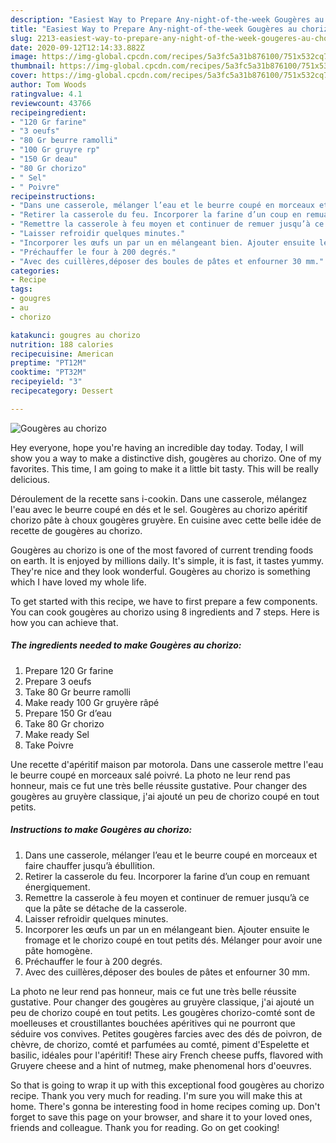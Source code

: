 ```yaml
---
description: "Easiest Way to Prepare Any-night-of-the-week Gougères au chorizo"
title: "Easiest Way to Prepare Any-night-of-the-week Gougères au chorizo"
slug: 2213-easiest-way-to-prepare-any-night-of-the-week-gougeres-au-chorizo
date: 2020-09-12T12:14:33.882Z
image: https://img-global.cpcdn.com/recipes/5a3fc5a31b876100/751x532cq70/gougeres-au-chorizo-photo-principale-de-la-recette.jpg
thumbnail: https://img-global.cpcdn.com/recipes/5a3fc5a31b876100/751x532cq70/gougeres-au-chorizo-photo-principale-de-la-recette.jpg
cover: https://img-global.cpcdn.com/recipes/5a3fc5a31b876100/751x532cq70/gougeres-au-chorizo-photo-principale-de-la-recette.jpg
author: Tom Woods
ratingvalue: 4.1
reviewcount: 43766
recipeingredient:
- "120 Gr farine"
- "3 oeufs"
- "80 Gr beurre ramolli"
- "100 Gr gruyre rp"
- "150 Gr deau"
- "80 Gr chorizo"
- " Sel"
- " Poivre"
recipeinstructions:
- "Dans une casserole, mélanger l’eau et le beurre coupé en morceaux et faire chauffer jusqu’à ébullition."
- "Retirer la casserole du feu. Incorporer la farine d’un coup en remuant énergiquement."
- "Remettre la casserole à feu moyen et continuer de remuer jusqu’à ce que la pâte se détache de la casserole."
- "Laisser refroidir quelques minutes."
- "Incorporer les œufs un par un en mélangeant bien. Ajouter ensuite le fromage et le chorizo coupé en tout petits dés. Mélanger pour avoir une pâte homogène."
- "Préchauffer le four à 200 degrés."
- "Avec des cuillères,déposer des boules de pâtes et enfourner 30 mm."
categories:
- Recipe
tags:
- gougres
- au
- chorizo

katakunci: gougres au chorizo 
nutrition: 188 calories
recipecuisine: American
preptime: "PT12M"
cooktime: "PT32M"
recipeyield: "3"
recipecategory: Dessert

---
```



![Gougères au chorizo](https://img-global.cpcdn.com/recipes/5a3fc5a31b876100/751x532cq70/gougeres-au-chorizo-photo-principale-de-la-recette.jpg)

Hey everyone, hope you're having an incredible day today. Today, I will show you a way to make a distinctive dish, gougères au chorizo. One of my favorites. This time, I am going to make it a little bit tasty. This will be really delicious.

Déroulement de la recette sans i-cookin. Dans une casserole, mélangez l&#39;eau avec le beurre coupé en dés et le sel. Gougères au chorizo apéritif chorizo pâte à choux gougères gruyère. En cuisine avec cette belle idée de recette de gougères au chorizo.

Gougères au chorizo is one of the most favored of current trending foods on earth. It is enjoyed by millions daily. It's simple, it is fast, it tastes yummy. They're nice and they look wonderful. Gougères au chorizo is something which I have loved my whole life.


To get started with this recipe, we have to first prepare a few components. You can cook gougères au chorizo using 8 ingredients and 7 steps. Here is how you can achieve that.

<!--inarticleads1-->

##### The ingredients needed to make Gougères au chorizo:

1. Prepare 120 Gr farine
1. Prepare 3 oeufs
1. Take 80 Gr beurre ramolli
1. Make ready 100 Gr gruyère râpé
1. Prepare 150 Gr d’eau
1. Take 80 Gr chorizo
1. Make ready  Sel
1. Take  Poivre


Une recette d&#39;apéritif maison par motorola. Dans une casserole mettre l&#39;eau le beurre coupé en morceaux salé poivré. La photo ne leur rend pas honneur, mais ce fut une très belle réussite gustative. Pour changer des gougères au gruyère classique, j&#39;ai ajouté un peu de chorizo coupé en tout petits. 

<!--inarticleads2-->

##### Instructions to make Gougères au chorizo:

1. Dans une casserole, mélanger l’eau et le beurre coupé en morceaux et faire chauffer jusqu’à ébullition.
1. Retirer la casserole du feu. Incorporer la farine d’un coup en remuant énergiquement.
1. Remettre la casserole à feu moyen et continuer de remuer jusqu’à ce que la pâte se détache de la casserole.
1. Laisser refroidir quelques minutes.
1. Incorporer les œufs un par un en mélangeant bien. Ajouter ensuite le fromage et le chorizo coupé en tout petits dés. Mélanger pour avoir une pâte homogène.
1. Préchauffer le four à 200 degrés.
1. Avec des cuillères,déposer des boules de pâtes et enfourner 30 mm.


La photo ne leur rend pas honneur, mais ce fut une très belle réussite gustative. Pour changer des gougères au gruyère classique, j&#39;ai ajouté un peu de chorizo coupé en tout petits. Les gougères chorizo-comté sont de moelleuses et croustillantes bouchées apéritives qui ne pourront que séduire vos convives. Petites gougères farcies avec des dés de poivron, de chèvre, de chorizo, comté et parfumées au comté, piment d&#39;Espelette et basilic, idéales pour l&#39;apéritif! These airy French cheese puffs, flavored with Gruyere cheese and a hint of nutmeg, make phenomenal hors d&#39;oeuvres. 

So that is going to wrap it up with this exceptional food gougères au chorizo recipe. Thank you very much for reading. I'm sure you will make this at home. There's gonna be interesting food in home recipes coming up. Don't forget to save this page on your browser, and share it to your loved ones, friends and colleague. Thank you for reading. Go on get cooking!
